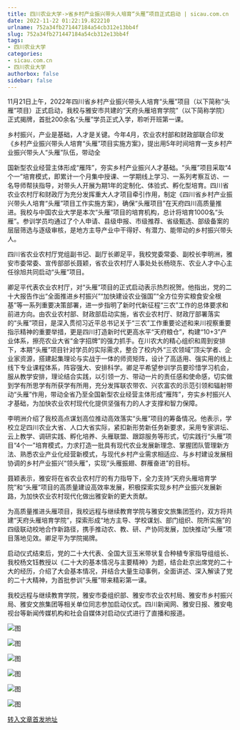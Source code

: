 ```yaml
---
title: 四川农业大学->省乡村产业振兴带头人培育“头雁”项目正式启动 | sicau.com.cn
date: 2022-11-22 01:22:19.822210
urlname: 752a34fb271447184a54cb312e13bb4f
slug: 752a34fb271447184a54cb312e13bb4f
tags: 
- 四川农业大学
categories:
- sicau.com.cn
- 四川农业大学
authorbox: false
sidebar: false
---
```

11月21日上午，2022年四川省乡村产业振兴带头人培育“头雁”项目（以下简称“头雁”项目）正式启动，我校与雅安市共建的“天府头雁培育学院”（以下简称学院）正式揭牌，首批200余名“头雁”学员正式入学，聆听开班第一课。

乡村振兴，产业是基础，人才是关键。今年4月，农业农村部和财政部联合印发《乡村产业振兴带头人培育“头雁”项目实施方案》，提出用5年时间培育一支乡村产业振兴带头人“头雁”队伍，带动全
<!--more-->
国新型农业经营主体形成“雁阵”，夯实乡村产业振兴人才基础。“头雁”项目采取“4个一”培育模式，即累计一个月集中授课、一学期线上学习、一系列考察互访、一名导师帮扶指导，对带头人开展为期1年的定制化、体验式、孵化型培育。四川省农业农村厅和财政厅为充分发挥重大人才项目牵引作用，制定《四川省乡村产业振兴带头人培育“头雁”项目工作实施方案》，确保“头雁项目”在天府四川高质量推进。我校与中国农业大学是本次“头雁”项目的培育机构，总计将培育1000名“头雁”。参训学员均通过了个人申请、县级申报、市级推荐、省级甄选、部级备案的层层筛选与逐级审核，是地方主导产业中干得好、有潜力、能带动的乡村振兴带头人。

四川省农业农村厅党组副书记、副厅长卿足平，我校党委常委、副校长李明洲，雅安市委常委、宣传部部长聂颖，省农业农村厅人事处处长杨晓东、农业人才中心主任徐旭共同启动“头雁”项目。

卿足平代表农业农村厅，对“头雁”项目的正式启动表示热烈祝贺。他指出，党的二十大报告作出“全面推进乡村振兴”“加快建设农业强国”“全方位夯实粮食安全根基”等一系列重要决策部署，进一步指明了新时代新征程“三农”工作的总体要求和前进方向。由农业农村部、财政部启动实施，省农业农村厅、财政厅部署落实的“头雁”项目，是深入贯彻习近平总书记关于“三农”工作重要论述和来川视察重要指示精神的重要举措，更是四川打造新时代更高水平“天府粮仓”，构建“10+3”产业体系，擦亮农业大省“金字招牌”的强力抓手。在川农大的精心组织和周到安排下，本期“头雁”项目针对学员的实际需求，整合了校内外“三农领域”顶尖学者、企业家资源，搭建起集理论与实战于一体的师资矩阵，设计了高适用、强实用的线上线下专业课程体系，阵容强大、安排科学。卿足平希望参训学员要珍惜学习机会，服从教学安排，理论结合实践，以引领一方、带动一片的责任感和使命感，切实做到学有所思学有所获学有所用，充分发挥联农带农、兴农富农的示范引领和辐射带动“头雁”作用，带动全省乃至全国新型农业经营主体形成“雁阵”，夯实乡村振兴人才基础，为加快农业农村现代化提供坚强有力的人才支撑和智力保障。

李明洲介绍了我校高点谋划高位推动高效落实“头雁”项目的筹备情况。他表示，学校立足四川农业大省、人口大省实际，紧扣新形势新任务新要求，采用专家讲坛、云上教学、调研实践、孵化培养、头雁联盟、跟踪服务等形式，切实践行“头雁”项目“4个一”培育模式，力求打造一批具有现代农业发展新理念、掌握团队管理新方法、熟悉农业产业化经营新模式，与现代乡村产业需求相适应、与乡村建设发展相协调的乡村产业振兴“领头雁”，实现“头雁振翅、群雁奋进”的目标。

聂颖表示，雅安将在省农业农村厅的有力指导下，全力支持“天府头雁培育学院”和“头雁”项目的高质量建设高效率发展，积极探索实现乡村产业振兴发展新路，为加快农业农村现代化做出雅安新的更大贡献。

为高质量推进头雁项目，我校远程与继续教育学院与雅安文旅集团签约，双方将共建“天府头雁培育学院”，探索形成“地方主导、学校谋划、部门组织、院所实施”的四级联动校地合作新路径，携手推动农、教、研、产协同发展，加快推动“头雁”项目落地见效。卿足平为学院揭牌。

启动仪式结束后，党的二十大代表、全国大豆玉米带状复合种植专家指导组组长、我校杨文钰教授以《二十大的基本情况与主要精神》为题，结合赴京出席党的二十大的经历，介绍了大会基本情况，并结合大量生动事例，全面讲述、深入解读了党的二十大精神，为首批参训“头雁”带来精彩第一课。

我校远程与继续教育学院，雅安市委组织部、雅安市农业农村局、雅安市乡村振兴局、雅安文旅集团等相关单位同志参加启动仪式。四川新闻网、雅安日报、雅安电视台等新闻传媒机构和社会自媒体对启动仪式进行了直播和报道。

![图](https://news.sicau.edu.cn/__local/1/31/F8/B2EC6367C92FAA2283BE5729872_BAF966A0_64E74.jpeg)

![图](https://news.sicau.edu.cn/__local/8/C8/8A/82338133AE339F64BDC896F3D33_900A6D2E_7243D.jpg)

![图](https://news.sicau.edu.cn/__local/2/55/F5/074735709AB00D349A48EAC9229_02F7187F_30BF9.jpg)

![图](https://news.sicau.edu.cn/__local/C/37/C1/91EE9A399CF01F230A1D7EACFE1_1E61E363_2F77F.jpg)

![图](https://news.sicau.edu.cn/__local/0/CA/6E/130D53243CC9E740165A77F08A1_FD549C78_3309E.jpg)

![图](https://news.sicau.edu.cn/__local/1/F4/AC/A30D8A9D61F3A466207BBE1C8EC_B215DA21_3AD57.jpg)

[转入文章首发地址](https://news.sicau.edu.cn/info/1135/70279.htm)